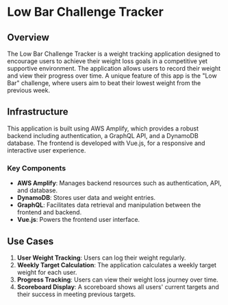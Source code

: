 # Low Bar Challenge Tracker

## Overview

The Low Bar Challenge Tracker is a weight tracking application designed to encourage users to achieve their weight loss goals in a competitive yet supportive environment. The application allows users to record their weight and view their progress over time. A unique feature of this app is the "Low Bar" challenge, where users aim to beat their lowest weight from the previous week.

## Infrastructure

This application is built using AWS Amplify, which provides a robust backend including authentication, a GraphQL API, and a DynamoDB database. The frontend is developed with Vue.js, for a responsive and interactive user experience.

### Key Components

- **AWS Amplify**: Manages backend resources such as authentication, API, and database.
- **DynamoDB**: Stores user data and weight entries.
- **GraphQL**: Facilitates data retrieval and manipulation between the frontend and backend.
- **Vue.js**: Powers the frontend user interface.

## Use Cases

1. **User Weight Tracking**: Users can log their weight regularly.
2. **Weekly Target Calculation**: The application calculates a weekly target weight for each user.
3. **Progress Tracking**: Users can view their weight loss journey over time.
4. **Scoreboard Display**: A scoreboard shows all users' current targets and their success in meeting previous targets.
